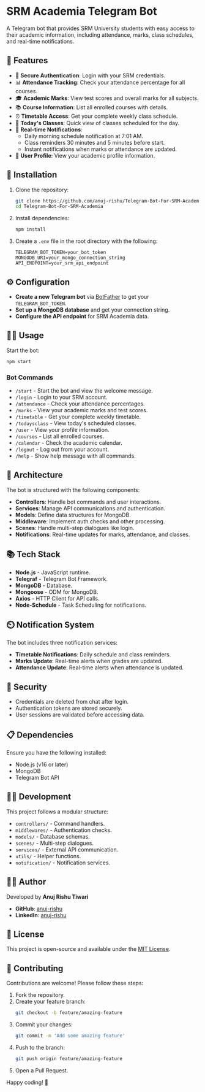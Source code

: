 # SRM Academia Telegram Bot

A Telegram bot that provides SRM University students with easy access to their academic information, including attendance, marks, class schedules, and real-time notifications.

## 📌 Features

- 🔐 **Secure Authentication**: Login with your SRM credentials.
- 📊 **Attendance Tracking**: Check your attendance percentage for all courses.
- 🎓 **Academic Marks**: View test scores and overall marks for all subjects.
- 📚 **Course Information**: List all enrolled courses with details.
- ⏰ **Timetable Access**: Get your complete weekly class schedule.
- 📅 **Today's Classes**: Quick view of classes scheduled for the day.
- 🔔 **Real-time Notifications**:
  - Daily morning schedule notification at 7:01 AM.
  - Class reminders 30 minutes and 5 minutes before start.
  - Instant notifications when marks or attendance are updated.
- 👤 **User Profile**: View your academic profile information.

## 🚀 Installation

1. Clone the repository:
   ```sh
   git clone https://github.com/anuj-rishu/Telegram-Bot-For-SRM-Academia
   cd Telegram-Bot-For-SRM-Academia
   ```
2. Install dependencies:
   ```sh
   npm install
   ```
3. Create a `.env` file in the root directory with the following:
   ```env
   TELEGRAM_BOT_TOKEN=your_bot_token
   MONGODB_URI=your_mongo_connection_string
   API_ENDPOINT=your_srm_api_endpoint
   ```

## ⚙️ Configuration

- **Create a new Telegram bot** via [BotFather](https://t.me/botfather) to get your `TELEGRAM_BOT_TOKEN`.
- **Set up a MongoDB database** and get your connection string.
- **Configure the API endpoint** for SRM Academia data.

## 🏃‍♂️ Usage

Start the bot:
```sh
npm start
```

### Bot Commands

- `/start` - Start the bot and view the welcome message.
- `/login` - Login to your SRM account.
- `/attendance` - Check your attendance percentages.
- `/marks` - View your academic marks and test scores.
- `/timetable` - Get your complete weekly timetable.
- `/todaysclass` - View today's scheduled classes.
- `/user` - View your profile information.
- `/courses` - List all enrolled courses.
- `/calendar` - Check the academic calendar.
- `/logout` - Log out from your account.
- `/help` - Show help message with all commands.

## 🧩 Architecture

The bot is structured with the following components:

- **Controllers**: Handle bot commands and user interactions.
- **Services**: Manage API communications and authentication.
- **Models**: Define data structures for MongoDB.
- **Middleware**: Implement auth checks and other processing.
- **Scenes**: Handle multi-step dialogues like login.
- **Notifications**: Real-time updates for marks, attendance, and classes.

## 📚 Tech Stack

- **Node.js** - JavaScript runtime.
- **Telegraf** - Telegram Bot Framework.
- **MongoDB** - Database.
- **Mongoose** - ODM for MongoDB.
- **Axios** - HTTP Client for API calls.
- **Node-Schedule** - Task Scheduling for notifications.

## ⏲️ Notification System

The bot includes three notification services:

- **Timetable Notifications**: Daily schedule and class reminders.
- **Marks Update**: Real-time alerts when grades are updated.
- **Attendance Update**: Real-time alerts when attendance is updated.

## 🔐 Security

- Credentials are deleted from chat after login.
- Authentication tokens are stored securely.
- User sessions are validated before accessing data.

## 📋 Dependencies

Ensure you have the following installed:
- Node.js (v16 or later)
- MongoDB
- Telegram Bot API

## 👨‍💻 Development

This project follows a modular structure:

- `controllers/` - Command handlers.
- `middlewares/` - Authentication checks.
- `models/` - Database schemas.
- `scenes/` - Multi-step dialogues.
- `services/` - External API communication.
- `utils/` - Helper functions.
- `notification/` - Notification services.

## 🧑‍💻 Author

Developed by **Anuj Rishu Tiwari**

- **GitHub**: [anuj-rishu](https://github.com/anuj-rishu)
- **LinkedIn**: [anuj-rishu](https://linkedin.com/in/anuj-rishu)

## 📜 License

This project is open-source and available under the [MIT License](LICENSE).

## 📝 Contributing

Contributions are welcome! Please follow these steps:

1. Fork the repository.
2. Create your feature branch:
   ```sh
   git checkout -b feature/amazing-feature
   ```
3. Commit your changes:
   ```sh
   git commit -m 'Add some amazing feature'
   ```
4. Push to the branch:
   ```sh
   git push origin feature/amazing-feature
   ```
5. Open a Pull Request.

Happy coding! 🚀


